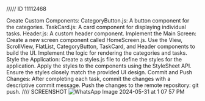///// ID 11112468


Create Custom Components:
CategoryButton.js: A button component for the categories.
TaskCard.js: A card component for displaying individual tasks.
Header.js: A custom header component.
Implement the Main Screen:
Create a new screen component called HomeScreen.js.
Use the View, ScrollView, FlatList, CategoryButton, TaskCard, and Header components to build the UI.
Implement the logic for rendering the categories and tasks.
Style the Application:
Create a styles.js file to define the styles for the application.
Apply the styles to the components using the StyleSheet API.
Ensure the styles closely match the provided UI design.
Commit and Push Changes:
After completing each task, commit the changes with a descriptive commit message.
Push the changes to the remote repository: git push.
//// SCREENSHOT 
![WhatsApp Image 2024-05-31 at 1 07 57 PM](https://github.com/Papakwame888/rn-assignment3-11112468/assets/170115382/9306c118-332c-4308-804f-e9c3e312e3ea)
